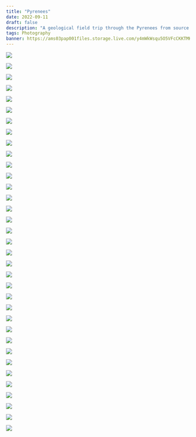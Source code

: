 ```yaml
---
title: "Pyrenees"
date: 2022-09-11
draft: false
description: "A geological field trip through the Pyrenees from source to sink."
tags: Photography
banner: https://ams03pap001files.storage.live.com/y4mWkWsqu5O5VFcCKKTMKqA-NwY8h0t9UEVCdO4kScKhRHKnW-uI5wzCaY2U550-_lfUc-TWUPxpWlBWIoRp-d7lXP2z-8xOGkat8eMpuTXYwMT5FN78WQSaAr2vWnLipfwRSWuDRxiep7hLkjCHEUzbdoLLAJ-rwB2on7-PPyOmrnrP3n2_mUjpdIc4-PhNZ_o?width=5472&height=3648&cropmode=none
---
```


![](https://ams03pap001files.storage.live.com/y4mWkWsqu5O5VFcCKKTMKqA-NwY8h0t9UEVCdO4kScKhRHKnW-uI5wzCaY2U550-_lfUc-TWUPxpWlBWIoRp-d7lXP2z-8xOGkat8eMpuTXYwMT5FN78WQSaAr2vWnLipfwRSWuDRxiep7hLkjCHEUzbdoLLAJ-rwB2on7-PPyOmrnrP3n2_mUjpdIc4-PhNZ_o?width=5472&height=3648&cropmode=none)

![](https://ams03pap001files.storage.live.com/y4mMTHQ_WyBLrntPEmmVKQ-p7qL9Hc7GKhvvF0FxcJFvTOB0qxMtnLnIXFaTFvt7QQXSdgcJZGMOd1MZJ7JzZpqVsGXoT4honiPY2InxrIa-2Oq4ntnYSIbufiQnPfU_fDBeMW-d9IpLj7E7ospMI_YonUiKQT7xJSdwX6Byn6bMEUDSapahix6-LqmkJ2_HgKs?width=3024&height=4032&cropmode=none)

![](https://ams03pap001files.storage.live.com/y4mY8QClQvurBfpX5iI3-XmY7B18SK5VipkQz_MtN3z-rRxLJHMhxPWgL8nlr_qj2bOGxHanp5fLRvKqkzqiER8Gpcz4ffiWWtv338eBccKPNUoWbaYjU5XD4YGDrOHC16B_jNHgup9W3x3qxMCleHjAUKFhf4dG_HZbS92DR3TeY4gxUpYDITq8A156LYSn0fn?width=5472&height=3648&cropmode=none)

![](https://ams03pap001files.storage.live.com/y4m3DDu5Khy-bs_N2eb_3R7PxPQesm_5YxG7qPTppm-m-so1BXkxpS-Wzx9FzcpAyg2IAyM9QcfpzTjKap-JiPRmU1ITOpVgEOhklZR7o_ZW-SBkjf_1F76BREfbv4boRyGZBTxtwyc4LC4ShTrJXS1eZMZ1HMLpORBf4juBSoIHbBYuwWNe6mTFWKmti9NLtla?width=5472&height=3648&cropmode=none)

![](https://ams03pap001files.storage.live.com/y4m0SpPiGZnMzM9moYLau6_pDjwQlPtY3zWNcTCzFug_T651wXUpiqzr2sosqMEr2tfoT2Wy24cbaWP0cKdvsVF_yvS2PfdibDc1_NUyW7vtEouFJ8bhIHSds7EKItLPdQVWFUcToZ9kWDEoCehf8BAgTkdgfXE4EHGh4dRD2GrdTxbGMzIkZUfh6tP-syi155g?width=5472&height=3648&cropmode=none)

![](https://ams03pap001files.storage.live.com/y4mGVjVK8Fcd5aDHtNVt_-euhMbxok0nBv76dO3_ZSHreAQBTA_0TRYHfHEgVfK9x9ICjmxxeM-QvWWj7DPWEvsCA9K4k9e80CIBnRXj9C3kMwtzdO20ZMuNTys-4xzCxm626lgHAQJH0iG9YFC3K_V5xvu5YNhLbCwTu-57XZGwLT7AoCUMwoiscVHHF0AfCqe?width=4971&height=3260&cropmode=none)

![](https://ams03pap001files.storage.live.com/y4mbRaZlsb2K2hYcaqz_odWtPdLt71jR3d0RbEan9IJ9YgMOK1qSMxxYXiBx5g7QXkaUCIG9vO6s_8lJ_Eo-Crf7wiM4kGK9eXuepB4a40mxLFZqdB-K0Hkduczk2aGbw120yDonc4tFxnBscM8IsjT_vkEYqPYu_VS4y_ABnHVM9Z00C67BIBoGtqLmjU8q7Py?width=5472&height=3648&cropmode=none)

![](https://ams03pap001files.storage.live.com/y4mS5JtmnSkFc1vKnfOP0bfTK1jwKHUPv5XtUY0HRfDX145fu8x2KJUADev6e3R4UoJdIMs8PASmEkZoqzHGO6oD96Xyl1pf1_v65GcbeOP9ikRmF_Jqy0OBqyTk0LoSn5I5HG6nhpUzmRI6msjN8AFtAuA113uxAw01wwaVcMggTsNdowdRgvepCvZAfijNPaj?width=5472&height=3648&cropmode=none)

![](https://ams03pap001files.storage.live.com/y4mVtXqjm3D5OLDHdHguAAUk48la1j6F2TKiQJBqyh02g3WPth5SO6Z0MLSR3O-kW3qYrZZdSJP2pGFI7nPJY-B3TMfYYPE84d2SdK47vO4QfmEn9f3F8LhkXrPavQbW_ETWxho7sHze2LDJLRsn1swatdezJAS2_2b085Y_Bq36owGhq8gSdKoHstbX-i-MjRO?width=5472&height=3648&cropmode=none)

![](https://ams03pap001files.storage.live.com/y4mfpu-fEHuu0KoCPb4hZ9ypWu4J4pntbNVWhq9gFVvxXzDO0ohi-buIffLgScib5gJAip2phNwLFNI6WAZgez7eNiOvgqyospe1WlqWeY13LAw9WpQceB8gFFPnO-cy079C1Gs8iWUBu0tHOy6x6V_Dizak24y3T7v7tBSsAZLelFWKD_ebMhjor1piqdSN5Hd?width=5007&height=3338&cropmode=none)

![](https://ams03pap001files.storage.live.com/y4muE2iPeyBNw19VmfmmfGPFETCbsEzPPcXHSMagRhnKq6DyHMtaIgyEEt7l_Y2MMTKp3c6vaiPCofsgzB09o_GQIBEJIkWaXiW9Y9xzocf8kK4WMDvouooXde4X9NTIRw6sQubdLo_lG3GMrnen6bCyGUYRoU9JssyS0evjUP-BQX8qzSC53ed8guDjXTIrhou?width=5287&height=3525&cropmode=none)

![](https://ams03pap001files.storage.live.com/y4m5F3HKAiCUDcGwf7z7Qpe6S6GjaowJxon78bGt9eSXRTBrEJKY0_0OQsHUKrePbzN9_ynSaYxyW2R5aVHyoLG7h08le43qdBqAStgp9n4UYXcO6HuhR1wjPf-4kohlS7sV80CY95Pu-uGPd5dgjDjgpR5TnaN2s9Nq394LJfBdYoRT2pJ2OYn4PWfNeYrF-Iq?width=4032&height=3024&cropmode=none)

![](https://ams03pap001files.storage.live.com/y4mxKFb-HVVTVqKByV7PoszgIkteHhQur9l9HOpLowkTSLPckPpYl8Uw6oA3X5d3IHkJDRLJHb3G2Q7oUNVDjLwkniPJK16x3SmGlpepK6fyGgfIfI0tD5LSDeRDLIrA6OT6KD4VcRU8PIl7wxL32aHUFPsi86K-eGbiGeeqcsZ61epJdTGFs2WpvqBeAgEZmvV?width=5472&height=3648&cropmode=none)

![](https://ams03pap001files.storage.live.com/y4mrbfXLNwRO4MupnTadXCLQgscT1g7PMeNHV93Sgobw9tTRAJODfalbjAlqR2SYE_RWMO-DUD7sD3cbRtlBIgdCIva6HKKYa2cnDrzR2Ay9ahiRUcnK7DINqnU05Q3UXSnI59AQ-L2m27PdQnL-QJ6UZ-zHzFLSWcKPdEEm-YLhvup4LBxw4slbaZ7kP-1MP0s?width=5472&height=3648&cropmode=none)

![](https://ams03pap001files.storage.live.com/y4mer_Y9f7-y_gJyW2s9G6F-jLzqxV3qPFL2w2mMeFw8ydsEFKJQwQTXcECjL0vC4ONyukusSY638EORH3Qe0hWLPNXMx_taAKgsQnvsXl3eLDrqvQTyNzVailo5Op0K8k5J65ff8fVO0m16Fyik9CuvOcgWUb7Is8Mn9NbBHRaDan1R_fMUxNB2ocOFViUi0or?width=5328&height=3552&cropmode=none)

![](https://ams03pap001files.storage.live.com/y4mUX2_VGRe_UeJVCtD2bcZhww6cRaBbps1FyANDUfF1q-466ZLiHUwm_SiX5YEqeqK03qLNGV7Lnf2uyPrGqPTWqPGOOtGS9lrEJF3IqWXW8DAQcRTFDJst4E6gAMz62b44-9cEll28J0dYFB5e53UwcIvkz1EmedTI5il3TnOFwvYHP5Az53TGoLYWajcE4r9?width=5239&height=3493&cropmode=none)

![](https://ams03pap001files.storage.live.com/y4mDym_f4jnCm9-ocBKsXbyEZbCm6zsy9ofT0eGpJNx30IpEXB1G-OWtpTP8z5tOFprG06UI_tpKaXYlAJrWkZWsiy7zqOo1vW71fFUIw_sE8zgTPhc9bDzOlkpPgMcfKWnl9OTGeY4RKEzP_YrlWB7L-21FZ3T0AEeu4279u8XvZEAtK7OEFXdQ8Fyz4xY31mK?width=5472&height=3648&cropmode=none)

![](https://ams03pap001files.storage.live.com/y4myxm5FF-k-uWfeiBq0K0DLC87IO8PWiM10YrYMuWETgrHyWuryiHHhexydmj5fJDZP_fGIfNFzvEtq9Gs5L67t8nJpDESr64sbwa3K1ioN5sXlqRtXCFZsrNzfUxddblApnFKJmLxfPNIr1rZ1wljKYAn2YrQ5CTYsaq4AFuAdJR96emnnTOvKBntDI2trMsC?width=5472&height=3648&cropmode=none)

![](https://ams03pap001files.storage.live.com/y4mqYlAsjTQ9hMvYfXPrrBH2n055NTUt7dQo3UA_3s1-Jk5LcgR_odHEiK9m2znkag3kXvznb62_-4biNFZbGmE8x9h5pkB7YVEKwLYrDIQkheZeZQgZ7f16wCJpDOlS4vY4pTtPgIKf6kGot2AXsImd6NE8_wN3ndFq7N0VUvkiW83yLQK5Ue5-PhQD0ZJNfGy?width=5350&height=3567&cropmode=none)

![](https://ams03pap001files.storage.live.com/y4m-uJcDUOd-YxwWuPqujLdcbbK49NWO1P73wTA3_xWvho7XONaCZDxWrsKq0Nsay3ehyg1XO6S69lDpCNBBryI_xa2DGeBIPCpqFk8EgM0jdAeaTR0HpbbCJUs-74e-7y8S84LyhAKp0_rIqfUCEL1LRjqD2d4b_u4VAnzi8v1KqaA5qasYqu6iBZm1a01GOs6?width=5179&height=3453&cropmode=none)

![](https://ams03pap001files.storage.live.com/y4ma_E0b6RwJu3zxJSnNme7GpWf6Y6S2xEdly49QrQQamQN9VvhfmUcNzfZSsqlic-bAIQTCAC2hr85JDnN-EpZvTypJ6SGTf66PNAm9MBqKXCgTFsnES9XT9GEcHB1QkaE_QiNENaMU8VY3o50HN1_efNCyjhBGWoRVTcbx0P4Nqk4ySHg7w7C09AycbwsAqhO?width=5472&height=3648&cropmode=none)

![](https://ams03pap001files.storage.live.com/y4mXxZmKA7a5Stgee1PlnRhEsbQW69YjRMsvOPXOl5DI_nSy_RU1OFi2ziHD0VwOA6r1IBG5GkHHA1-h3ycJX9deqF2qGPye4jrdq0-XHrmy38SbGdsbzDwrW88WQRokNLazrtkr_nJwo4sCVYtMrffZREqjA5NscyNSW1LnzsyP1luvPSr93UScVB5tbzV1FHP?width=5316&height=3544&cropmode=none)

![](https://ams03pap001files.storage.live.com/y4mvS2Rux8jOOO8rTN7ZxTgK-Scp4kmvZl1OWoS0USn8FR-3Wi0vfV0WTuL4FR86PxuFfPGx-9d2xKtXZrZxdq9WOpEnUFpSGsUeRK2bX0wgtKn9ZtXPvMdVD76yxpf80JtBiE36b-9hztt-mwzlyrn_HbBQzBE_kpbFXoKcBqGkjEGqV-7zF3Dr0XktZFrnZLg?width=5472&height=3648&cropmode=none)

![](https://ams03pap001files.storage.live.com/y4mhPUMwRoAdZOxfSrMA8n4geNMY5aNhvH4eqFPinnxE4mzxQtw9s0I_UBMn8zO9n3umo9NvKcznkMqoLOj0hqfGKh9ZLszjJCNkJEV4qofhSbC5EwEl4spqyMG7QCOGaw9IRWh6c5eCBWOAyJBbgoSNwo2V6eNxTmnT8AlE9YvYxCUyw7bvmlcm_bo3RECwkm2?width=5472&height=3648&cropmode=none)

![](https://ams03pap001files.storage.live.com/y4mKGzVc_tFc0jXsGmEYGFEvIYOzwuojMGjIwaDysAFvvMWXYtZnEAqudvatGrGBBYlCkR8wHB4B4sVX5SZnOVW50h9992bSf5sGiSECx_raBAOl2V0YR4I2dyrVXdPxDQjObh91H-ryyyOf74MZi_l1zji9OBvckUw8rrBmY_eI3TTrecqjiOBP4A9zueJNXj9?width=4171&height=2781&cropmode=none)

![](https://ams03pap001files.storage.live.com/y4md5wfYdeJB5p-2haj40dkcO4HVm4P2acnsqAtCENUMO5nU2-Joqhqj5cnkkXnVA5rT82jldKu_Cg7BTqXwwMXe7ct8ABIVZKnEtmZtRB7cd3NLZh_Qjja9CoPQyOdw2lEVTiaarnLCn7SqKkJrSos5KDlwjxQjrq1tda8YWuPqbvNiVL7I7jillzdvS5pc65t?width=5472&height=3648&cropmode=none)

![](https://ams03pap001files.storage.live.com/y4mFralKKFZw41mTQ33W99itnKLBEsBdl8FA_OlnXGC1HfOtUwzDnubYGqqI7CYm0JYE8xbf98ALjhlInymCQ2GHLmnPSxs0Qqox7c7QXkYtlozb_tAYNV2aip8cvIH2WsO5aSCFczAKh6PBTfSA0YduDQpQtcX_WB1TRukInRxEqniu49OCMqF3uAnR1KPSVvf?width=5472&height=3648&cropmode=none)

![](https://ams03pap001files.storage.live.com/y4mNB8IgSZPAS1Q5wOlUpwuKYlH-mOrxNu2mmCul1WTH85Ck31B5-lcrThR12lRCkqQkZBREGTwAazrMq21Kq24zPmc7Ol06ktz25aybB_0EthlormZGiNHnBPWX62Rmt10Gu9rhHN0FQ3ICLQI1WkILqUnsKLB1oICgLiXL-PPxRupEyXKny7UhSIwIGYMOgnW?width=5472&height=3648&cropmode=none)

![](https://ams03pap001files.storage.live.com/y4mJpcBcwV3VHEUk_yhxAXHZtZDq4DS0xMelL624bFYfWcvke1JHWzm_fnmyiFeP26iPvwoCI9WitC78Fb-gGrxEFqQVdhDFXniU_SoM7xCI0hRDfjk2gkXN9PbIND2wGE_zUK0ZWFxiN8kq_MkSGULmN0TZhgiUn9IQZygGnqqv9YKK4lB13DPc87roW-AtJAH?width=3648&height=5472&cropmode=none)

![](https://ams03pap001files.storage.live.com/y4mfqYsloex7lKHN04RzrkBhJ0EOts5HrnLoh2nBVkyt3FZpRXOouDv0k3O3FFkDjghnAaePOlVKQJkAHXaq0jN8IZjCDMlwYLQDx1IOeuz9mHEzOXXm4cW9iI_1vmmN550p742AFhq-BRvgr2Rp6Cl6it8xjQled3vEoEAjc2RTlinCjNDEtC2a68cYMle1-8D?width=5472&height=3648&cropmode=none)

![](https://ams03pap001files.storage.live.com/y4mbJaYGO4-2gqjOw8IURz-y80Mhfqxl49oUxxXiXqatrDyvxQLJVp1Dd-2OiX_E5oCT-Riw4oOEK2USPjjAwgylMx4ruT4hah5CLtj2bHlXgxckhxWGOUSoFPVEB3L4nLCjk4nml_xzT6qg_ovwGdsIbrOIe5A343mvKE_b1D6eRAuHwH8Au5z8RP-g5MFS1zw?width=5472&height=3648&cropmode=none)

![](https://ams03pap001files.storage.live.com/y4mp6QBZU-TKn6Pj9MUm50eeBjuX6qy63YkV-ysFNSlXwcXv-PKBTjq2FUhk78GgBaghkEDl13etnOwdqYa4Ky9nq9-EOGg3NxF-nkAUNPQN5596YK8uqZWxLbKzU5QI7C-BUUdfX8bA5Ds6o1I-519WHC0jIA0RzH7Q0stVGPBEzSZfl5IH8bd0nJe2vYKaW-c?width=5472&height=3648&cropmode=none)

![](https://ams03pap001files.storage.live.com/y4mPVs7cBBexS_kPeJ4BSw8QHVV1xICuwX8xZ0_AzGg-fAOjmVRZAk7mzZ49MRE3NQZcscMxkQVAjvLY9Qk16zDi9opOiNMCZXxYpHPcjVuZcf7I__8j2lDD79zc4rgLrv9zgINt3Ad8EUIBiJiL91yrba4uguxeVcAghNEEHd7wg7NkAs3inWbUTRmuq-R7E5w?width=5472&height=3648&cropmode=none)

![](https://ams03pap001files.storage.live.com/y4mGHszpnerwGHhkycRqOLMZxx6Pb60Bs9i2teiSc6qeyNiSYJLeGFCADY5AeByFS879_cuP8UR9JU2yrNqz4JR1o9YJ6LyDZiZvwF7oZ5x9b8_HVa2Ra50UfGdBUT-AJF8pFDqWuGfBP-oO_k2hwc_WhfFxMDGmBm7at0hmGnrMVtTSPrK8C-6lRFTs0uCBIIO?width=4402&height=2935&cropmode=none)

![](https://ams03pap001files.storage.live.com/y4mIcabCXtVWRFIVgsmjBIGhODdY3mBq_hoPqbDQXuUp3UQ8__ZI1HwOLuWZkD_648tNEAxKLSbA_I91ohO1IUBBmdWveI2-ppZiJC9Rqih3_a5Ygsb6vamTDM66p5dv3FEM1Vacftb_LHFy7X4DM9JKhbtchV7-8OjPe_0zCkwrmXu6zSj7VOZNv04zPrRl9bT?width=5472&height=3648&cropmode=none)
